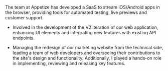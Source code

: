 The team at Appetize has developed a SaaS to stream iOS/Android apps in the browser, providing tools for
automated testing, live previews and customer support.

- Involved in the development of the V2 iteration of our web application, enhancing UI elements
  and integrating new features with existing API endpoints.

- Managing the redesign of our marketing website from the technical side, leading a team of web developers and
  overseeing their contributions to the site's design and functionality. Additionally, I played a hands-on role in
  implementing, reviewing and releasing key features.
